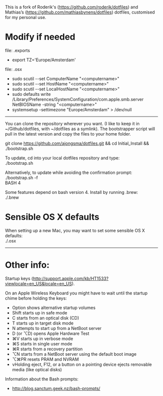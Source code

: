 This is a fork of Roderik's (https://github.com/roderik/dotfiles) and Mathias’s (https://github.com/mathiasbynens/dotfiles) dotfiles, customised for my personal use.


Modify if needed
================
file: .exports 
- export TZ='Europe/Amsterdam'

file: .osx  
- sudo scutil --set ComputerName "\<computername>"
- sudo scutil --set HostName "\<computername>"
- sudo scutil --set LocalHostName "\<computername>"
- sudo defaults write /Library/Preferences/SystemConfiguration/com.apple.smb.server NetBIOSName -string "\<computername>"
- systemsetup -settimezone "Europe/Amsterdam" > /dev/null

---
You can clone the repository wherever you want. (I like to keep it in ~/Github/dotfiles, with ~/dotfiles as a symlink). The bootstrapper script will pull in the latest version and copy the files to your home folder.

git clone https://github.com/ajongsma/dotfiles.git && cd Initial_Install && ./bootstrap.sh

To update, cd into your local dotfiles repository and type:  
./bootstrap.sh
  
Alternatively, to update while avoiding the confirmation prompt:  
./bootstrap.sh -f  
BASH 4

Some features depend on bash version 4. Install by running .brew:  
./.brew


Sensible OS X defaults
================
When setting up a new Mac, you may want to set some sensible OS X defaults:  
./.osx

---

Other info:
===
Startup keys (http://support.apple.com/kb/HT1533?viewlocale=en_US&locale=en_US).

On an Apple Wireless Keyboard you might have to wait until the startup chime before holding the keys:
- Option shows alternative startup volumes
- Shift starts up in safe mode
- C starts from an optical disk (CD)
- T starts up in target disk mode
- N attempts to start up from a NetBoot server
- D (or ⌥D) opens Apple Hardware Test
- ⌘V starts up in verbose mode
- ⌘S starts in single user mode
- ⌘R starts from a recovery partition
- ⌥N starts from a NetBoot server using the default boot image
- ⌥⌘PR resets PRAM and NVRAM
- vHolding eject, F12, or a button on a pointing device ejects removable media (like optical disks)

Information about the Bash prompts:
- http://blog.sanctum.geek.nz/bash-prompts/
